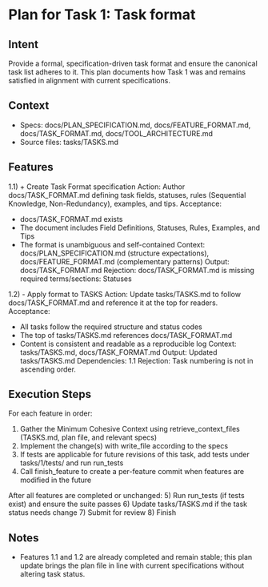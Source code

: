 # Plan for Task 1: Task format

## Intent
Provide a formal, specification-driven task format and ensure the canonical task list adheres to it. This plan documents how Task 1 was and remains satisfied in alignment with current specifications.

## Context
- Specs: docs/PLAN_SPECIFICATION.md, docs/FEATURE_FORMAT.md, docs/TASK_FORMAT.md, docs/TOOL_ARCHITECTURE.md
- Source files: tasks/TASKS.md

## Features
1.1) + Create Task Format specification
   Action: Author docs/TASK_FORMAT.md defining task fields, statuses, rules (Sequential Knowledge, Non-Redundancy), examples, and tips.
   Acceptance:
   - docs/TASK_FORMAT.md exists
   - The document includes Field Definitions, Statuses, Rules, Examples, and Tips
   - The format is unambiguous and self-contained
   Context: docs/PLAN_SPECIFICATION.md (structure expectations), docs/FEATURE_FORMAT.md (complementary patterns)
   Output: docs/TASK_FORMAT.md
   Rejection: docs/TASK_FORMAT.md is missing required terms/sections: Statuses

1.2) - Apply format to TASKS
   Action: Update tasks/TASKS.md to follow docs/TASK_FORMAT.md and reference it at the top for readers.
   Acceptance:
   - All tasks follow the required structure and status codes
   - The top of tasks/TASKS.md references docs/TASK_FORMAT.md
   - Content is consistent and readable as a reproducible log
   Context: tasks/TASKS.md, docs/TASK_FORMAT.md
   Output: Updated tasks/TASKS.md
   Dependencies: 1.1
   Rejection: Task numbering is not in ascending order.

## Execution Steps
For each feature in order:
1) Gather the Minimum Cohesive Context using retrieve_context_files (TASKS.md, plan file, and relevant specs)
2) Implement the change(s) with write_file according to the specs
3) If tests are applicable for future revisions of this task, add tests under tasks/1/tests/ and run run_tests
4) Call finish_feature to create a per-feature commit when features are modified in the future

After all features are completed or unchanged:
5) Run run_tests (if tests exist) and ensure the suite passes
6) Update tasks/TASKS.md if the task status needs change
7) Submit for review
8) Finish

## Notes
- Features 1.1 and 1.2 are already completed and remain stable; this plan update brings the plan file in line with current specifications without altering task status.
